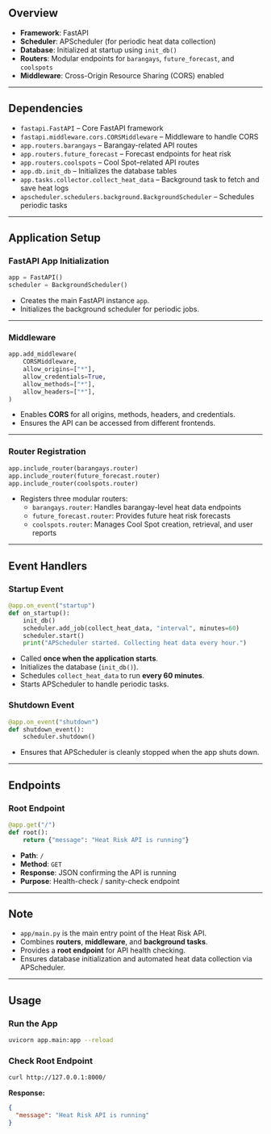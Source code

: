 ## **Overview**

- **Framework**: FastAPI
- **Scheduler**: APScheduler (for periodic heat data collection)
- **Database**: Initialized at startup using `init_db()`
- **Routers**: Modular endpoints for `barangays`, `future_forecast`, and `coolspots`
- **Middleware**: Cross-Origin Resource Sharing (CORS) enabled

---

## **Dependencies**

- `fastapi.FastAPI` – Core FastAPI framework
- `fastapi.middleware.cors.CORSMiddleware` – Middleware to handle CORS
- `app.routers.barangays` – Barangay-related API routes
- `app.routers.future_forecast` – Forecast endpoints for heat risk
- `app.routers.coolspots` – Cool Spot–related API routes
- `app.db.init_db` – Initializes the database tables
- `app.tasks.collector.collect_heat_data` – Background task to fetch and save heat logs
- `apscheduler.schedulers.background.BackgroundScheduler` – Schedules periodic tasks

---

## **Application Setup**

### FastAPI App Initialization

```python
app = FastAPI()
scheduler = BackgroundScheduler()
```

- Creates the main FastAPI instance `app`.
- Initializes the background scheduler for periodic jobs.

---

### Middleware

```python
app.add_middleware(
    CORSMiddleware,
    allow_origins=["*"], 
    allow_credentials=True,
    allow_methods=["*"],
    allow_headers=["*"],
)
```

- Enables **CORS** for all origins, methods, headers, and credentials.
- Ensures the API can be accessed from different frontends.

---

### Router Registration

```python
app.include_router(barangays.router)
app.include_router(future_forecast.router)
app.include_router(coolspots.router)
```

- Registers three modular routers:
    - `barangays.router`: Handles barangay-level heat data endpoints
    - `future_forecast.router`: Provides future heat risk forecasts
    - `coolspots.router`: Manages Cool Spot creation, retrieval, and user reports

---

## **Event Handlers**

### Startup Event

```python
@app.on_event("startup")
def on_startup():
    init_db()
    scheduler.add_job(collect_heat_data, "interval", minutes=60)
    scheduler.start()
    print("APScheduler started. Collecting heat data every hour.")
```

- Called **once when the application starts**.
- Initializes the database (`init_db()`).
- Schedules `collect_heat_data` to run **every 60 minutes**.
- Starts APScheduler to handle periodic tasks.


### Shutdown Event

```python
@app.on_event("shutdown")
def shutdown_event():
    scheduler.shutdown()
```

- Ensures that APScheduler is cleanly stopped when the app shuts down.

---

## **Endpoints**

### Root Endpoint

```python
@app.get("/")
def root():
    return {"message": "Heat Risk API is running"}
```

- **Path**: `/`
- **Method**: `GET`
- **Response**: JSON confirming the API is running
- **Purpose**: Health-check / sanity-check endpoint

---

## **Note**

- `app/main.py` is the main entry point of the Heat Risk API.
- Combines **routers**, **middleware**, and **background tasks**.
- Provides a **root endpoint** for API health checking.
- Ensures database initialization and automated heat data collection via APScheduler.

---

## **Usage**

### Run the App

```bash
uvicorn app.main:app --reload
```

### Check Root Endpoint

```bash
curl http://127.0.0.1:8000/
```

**Response:**

```json
{
  "message": "Heat Risk API is running"
}
```
